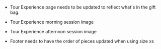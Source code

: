 - Tour Experience page needs to be updated to reflect what's in the gift bag.
- Tour Experience morning session image
- Tour Experience afternoon session image

- Footer needs to have the order of pieces updated when using size xs
